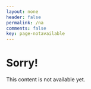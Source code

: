 ```yaml
---
layout: none
header: false
permalink: /na
comments: false
key: page-notavailable
---
```


<div class="layout--404">
    <div class="sign">
        <h1>Sorry!</h1>
        <p>This content is not available yet.</p>
    </div>
</div>